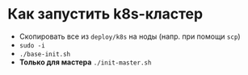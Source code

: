 # Как запустить k8s-кластер
- Cкопировать все из ```deploy/k8s``` на ноды (напр. при помощи ```scp```)
- ```sudo -i```
- ```./base-init.sh```
- <b>Только для мастера</b> ```./init-master.sh```
